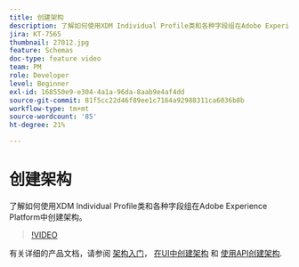 ```yaml
---
title: 创建架构
description: 了解如何使用XDM Individual Profile类和各种字段组在Adobe Experience Platform中创建架构。
jira: KT-7565
thumbnail: 27012.jpg
feature: Schemas
doc-type: feature video
team: PM
role: Developer
level: Beginner
exl-id: 168550e9-e304-4a1a-96da-8aab9e4af4dd
source-git-commit: 81f5cc22d46f89ee1c7164a92988311ca6036b8b
workflow-type: tm+mt
source-wordcount: '85'
ht-degree: 21%

---
```


# 创建架构

了解如何使用XDM Individual Profile类和各种字段组在Adobe Experience Platform中创建架构。

>[!VIDEO](https://video.tv.adobe.com/v/27012?quality=12&learn=on)

有关详细的产品文档，请参阅 [架构入门](https://experienceleague.adobe.com/docs/journey-optimizer/using/data-management/get-started-schemas.html)， [在UI中创建架构](https://experienceleague.adobe.com/docs/experience-platform/xdm/tutorials/create-schema-ui.html?lang=zh-Hans) 和 [使用API创建架构](https://experienceleague.adobe.com/docs/experience-platform/xdm/tutorials/create-schema-api.html?lang=zh-Hans).
